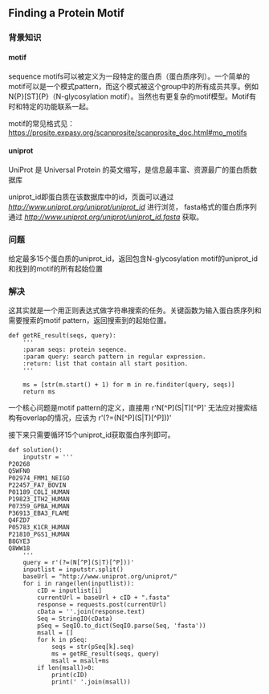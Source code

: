 ## Finding a Protein Motif

### 背景知识

#### motif 

sequence motifs可以被定义为一段特定的蛋白质（蛋白质序列）。一个简单的motif可以是一个模式pattern，而这个模式被这个group中的所有成员共享。例如 N{P}[ST]{P}（N-glycosylation motif）。当然也有更复杂的motif模型。Motif有时和特定的功能联系一起。

motif的常见格式见：https://prosite.expasy.org/scanprosite/scanprosite_doc.html#mo_motifs

#### uniprot

UniProt 是 Universal Protein 的英文缩写，是信息最丰富、资源最广的蛋白质数据库

uniprot_id即蛋白质在该数据库中的id，页面可以通过 *http://www.uniprot.org/uniprot/uniprot_id* 进行浏览，
fasta格式的蛋白质序列通过 *http://www.uniprot.org/uniprot/uniprot_id.fasta* 获取。

### 问题

给定最多15个蛋白质的uniprot_id，返回包含N-glycosylation motif的uniprot_id和找到的motif的所有起始位置

### 解决

这其实就是一个用正则表达式做字符串搜索的任务。关键函数为输入蛋白质序列和需要搜索的motif pattern，返回搜索到的起始位置。

    def getRE_result(seqs, query):
        '''
        :param seqs: protein seqence.
        :param query: search pattern in regular expression.
        :return: list that contain all start position.
        '''
    
        ms = [str(m.start() + 1) for m in re.finditer(query, seqs)]
        return ms
        
一个核心问题是motif pattern的定义，直接用 r\'N\[^P\]\(S|T\)\[^P\]\' 无法应对搜索结构有overlap的情况，应该为 r'\(?=\(N\[^P\]\(S|T\)\[^P\]\)\)'

接下来只需要循环15个uniprot_id获取蛋白序列即可。

    def solution():
        inputstr = '''
    P20268
    Q5WFN0
    P02974_FMM1_NEIGO
    P22457_FA7_BOVIN
    P01189_COLI_HUMAN
    P19823_ITH2_HUMAN
    P07359_GPBA_HUMAN
    P36913_EBA3_FLAME
    Q4FZD7
    P05783_K1CR_HUMAN
    P21810_PGS1_HUMAN
    B8GYE3
    Q8WW18
        '''
        query = r'(?=(N[^P](S|T)[^P]))'
        inputlist = inputstr.split()
        baseUrl = "http://www.uniprot.org/uniprot/"
        for i in range(len(inputlist)):
            cID = inputlist[i]
            currentUrl = baseUrl + cID + ".fasta"
            response = requests.post(currentUrl)
            cData = ''.join(response.text)
            Seq = StringIO(cData)
            pSeq = SeqIO.to_dict(SeqIO.parse(Seq, 'fasta'))
            msall = []
            for k in pSeq:
                seqs = str(pSeq[k].seq)
                ms = getRE_result(seqs, query)
                msall = msall+ms
            if len(msall)>0:
                print(cID)
                print(' '.join(msall))